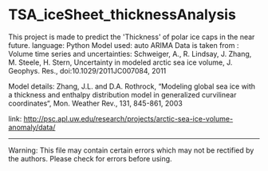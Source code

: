 # TSA_iceSheet_thicknessAnalysis

This project is made to predict the 'Thickness' of polar ice caps in the near future.
language: Python
Model used: auto ARIMA
Data is taken from : 
 Volume time series and uncertainties:
Schweiger, A., R. Lindsay, J. Zhang, M. Steele, H. Stern, Uncertainty in modeled arctic sea ice volume, J. Geophys. Res., doi:10.1029/2011JC007084, 2011

Model details:
Zhang, J.L. and D.A. Rothrock, “Modeling global sea ice with a thickness and enthalpy distribution model in generalized curvilinear coordinates“, Mon. Weather Rev., 131, 845-861, 2003

link: http://psc.apl.uw.edu/research/projects/arctic-sea-ice-volume-anomaly/data/

-------------------------------

Warning: This file may contain certain errors which may not be rectified by the authors. Please check for errors before using.

